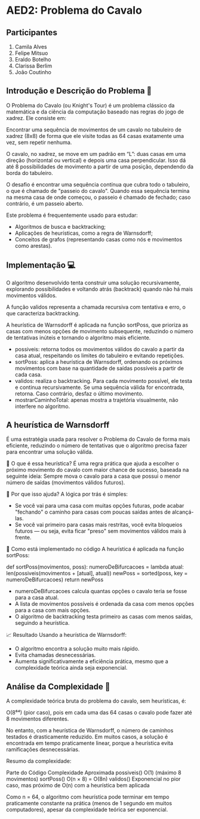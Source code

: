 # AED2: Problema do Cavalo

## Participantes
1. Camila Alves
2. Felipe Mitsuo
3. Eraldo Botelho
4. Clarissa Berlim
5. João Coutinho

## Introdução e Descrição do Problema 🐴 
O Problema do Cavalo (ou Knight's Tour) é um problema clássico da matemática e da ciência da computação baseado nas regras do jogo de xadrez. Ele consiste em:

Encontrar uma sequência de movimentos de um cavalo no tabuleiro de xadrez (8x8) de forma que ele visite todas as 64 casas exatamente uma vez, sem repetir nenhuma.

O cavalo, no xadrez, se move em um padrão em “L”: duas casas em uma direção (horizontal ou vertical) e depois uma casa perpendicular. Isso dá até 8 possibilidades de movimento a partir de uma posição, dependendo da borda do tabuleiro.

O desafio é encontrar uma sequência contínua que cubra todo o tabuleiro, o que é chamado de "passeio do cavalo". Quando essa sequência termina na mesma casa de onde começou, o passeio é chamado de fechado; caso contrário, é um passeio aberto.

Este problema é frequentemente usado para estudar:

- Algoritmos de busca e backtracking;
- Aplicações de heurísticas, como a regra de Warnsdorff;
- Conceitos de grafos (representando casas como nós e movimentos como arestas).

## Implementação 💻
O algoritmo desenvolvido tenta construir uma solução recursivamente, explorando possibilidades e voltando atrás (backtrack) quando não há mais movimentos válidos.

A função validos representa a chamada recursiva com tentativa e erro, o que caracteriza backtracking.

A heurística de Warnsdorff é aplicada na função sortPoss, que prioriza as casas com menos opções de movimento subsequente, reduzindo o número de tentativas inúteis e tornando o algoritmo mais eficiente.

- possiveis: retorna todos os movimentos válidos do cavalo a partir da casa atual, respeitando os limites do tabuleiro e evitando repetições.
- sortPoss: aplica a heurística de Warnsdorff, ordenando os próximos movimentos com base na quantidade de saídas possíveis a partir de cada casa.
- validos: realiza o backtracking. Para cada movimento possível, ele testa e continua recursivamente. Se uma sequência válida for encontrada, retorna. Caso contrário, desfaz o último movimento.
- mostrarCaminhoTotal: apenas mostra a trajetória visualmente, não interfere no algoritmo.

## A heurística de Warnsdorff 
É uma estratégia usada para resolver o Problema do Cavalo de forma mais eficiente, reduzindo o número de tentativas que o algoritmo precisa fazer para encontrar uma solução válida.

🧩 O que é essa heurística?
É uma regra prática que ajuda a escolher o próximo movimento do cavalo com maior chance de sucesso, baseada na seguinte ideia:
Sempre mova o cavalo para a casa que possui o menor número de saídas (movimentos válidos futuros).

🧠 Por que isso ajuda?
A lógica por trás é simples:
- Se você vai para uma casa com muitas opções futuras, pode acabar "fechando" o caminho para casas com poucas saídas antes de alcançá-las.
- Se você vai primeiro para casas mais restritas, você evita bloqueios futuros — ou seja, evita ficar "preso" sem movimentos válidos mais à frente.

🔧 Como está implementado no código
A heurística é aplicada na função sortPoss:

def sortPoss(movimentos, poss):
    numeroDeBifurcacoes = lambda atual: len(possiveis(movimentos + [atual], atual))
    newPoss = sorted(poss, key = numeroDeBifurcacoes)
    return newPoss

- numeroDeBifurcacoes calcula quantas opções o cavalo teria se fosse para a casa atual.
- A lista de movimentos possíveis é ordenada da casa com menos opções para a casa com mais opções.
- O algoritmo de backtracking testa primeiro as casas com menos saídas, seguindo a heurística.

📈 Resultado
Usando a heurística de Warnsdorff:
- O algoritmo encontra a solução muito mais rápido.
- Evita chamadas desnecessárias.
- Aumenta significativamente a eficiência prática, mesmo que a complexidade teórica ainda seja exponencial.

## Análise da Complexidade 🧮
A complexidade teórica bruta do problema do cavalo, sem heurísticas, é:

O(8⁶⁴) (pior caso), pois em cada uma das 64 casas o cavalo pode fazer até 8 movimentos diferentes.

No entanto, com a heurística de Warnsdorff, o número de caminhos testados é drasticamente reduzido. Em muitos casos, a solução é encontrada em tempo praticamente linear, porque a heurística evita ramificações desnecessárias.

Resumo da complexidade:

Parte do Código    Complexidade Aproximada
possiveis()          O(1) (máximo 8 movimentos)
sortPoss()           O(n × 8) = O(8n)
validos()            Exponencial no pior caso, mas próximo de O(n) com a heurística bem aplicada

Como n = 64, o algoritmo com heurística pode terminar em tempo praticamente constante na prática (menos de 1 segundo em muitos computadores), apesar da complexidade teórica ser exponencial.
